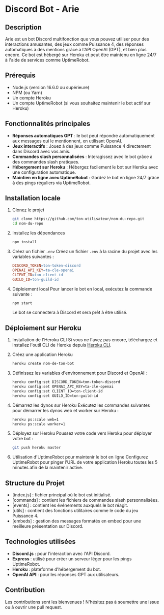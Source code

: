 # Discord Bot - Arie

## Description
Arie est un bot Discord multifonction que vous pouvez utiliser pour des interactions amusantes, des jeux comme Puissance 4, des réponses automatiques à des mentions grâce à l'API OpenAI (GPT), et bien plus encore. Ce bot est hébergé sur Heroku et peut être maintenu en ligne 24/7 à l'aide de services comme UptimeRobot.

## Prérequis
- Node.js (version 16.6.0 ou supérieure)
- NPM (ou Yarn)
- Un compte Heroku
- Un compte UptimeRobot (si vous souhaitez maintenir le bot actif sur Heroku)

## Fonctionnalités principales
- **Réponses automatiques GPT** : le bot peut répondre automatiquement aux messages qui le mentionnent, en utilisant OpenAI.
- **Jeux interactifs** : Jouez à des jeux comme Puissance 4 directement dans Discord avec vos amis.
- **Commandes slash personnalisées** : Interagissez avec le bot grâce à des commandes slash pratiques.
- **Hébergement sur Heroku** : Hébergez facilement le bot sur Heroku avec une configuration automatique.
- **Maintien en ligne avec UptimeRobot** : Gardez le bot en ligne 24/7 grâce à des pings réguliers via UptimeRobot.

## Installation locale
1. Clonez le projet
    ```bash
    git clone https://github.com/ton-utilisateur/nom-du-repo.git
    cd nom-du-repo
    ```
2. Installez les dépendances
    ```bash
    npm install
    ```
3. Créez un fichier `.env`
    Créez un fichier `.env` à la racine du projet avec les variables suivantes :
    ```makefile
    DISCORD_TOKEN=ton-token-discord
    OPENAI_API_KEY=ta-cle-openai
    CLIENT_ID=ton-client-id
    GUILD_ID=ton-guild-id
    ```
4. Déploiement local
    Pour lancer le bot en local, exécutez la commande suivante :
    ```bash
    npm start
    ```
    Le bot se connectera à Discord et sera prêt à être utilisé.

## Déploiement sur Heroku
1. Installation de l'Heroku CLI
    Si vous ne l'avez pas encore, téléchargez et installez l'outil CLI de Heroku depuis [Heroku CLI](https://devcenter.heroku.com/articles/heroku-cli).

2. Créez une application Heroku
    ```bash
    heroku create nom-de-ton-bot
    ```
3. Définissez les variables d'environnement pour Discord et OpenAI :
    ```bash
    heroku config:set DISCORD_TOKEN=ton-token-discord
    heroku config:set OPENAI_API_KEY=ta-cle-openai
    heroku config:set CLIENT_ID=ton-client-id
    heroku config:set GUILD_ID=ton-guild-id
    ```

4. Démarrez les dynos sur Heroku Exécutez les commandes suivantes pour démarrer les dynos web et worker sur Heroku :
    ```bash
    heroku ps:scale web=1
    heroku ps:scale worker=1
    ```
5. Déployez sur Heroku
    Poussez votre code vers Heroku pour déployer votre bot :
    ```bash
    git push heroku master
    ```

6. Utilisation d'UptimeRobot pour maintenir le bot en ligne
    Configurez UptimeRobot pour pinger l'URL de votre application Heroku toutes les 5 minutes afin de la maintenir active.

## Structure du Projet
- [index.js] : fichier principal où le bot est initialisé.
- [commands] : contient les fichiers de commandes slash personnalisées.
- [events] : contient les événements auxquels le bot réagit.
- [utils] : contient des fonctions utilitaires comme le code du jeu Puissance 4.
- [embeds] : gestion des messages formatés en embed pour une meilleure présentation sur Discord.

## Technologies utilisées
- **Discord.js** : pour l'interaction avec l'API Discord.
- **Express** : utilisé pour créer un serveur léger pour les pings UptimeRobot.
- **Heroku** : plateforme d'hébergement du bot.
- **OpenAI API** : pour les réponses GPT aux utilisateurs.

## Contribution
Les contributions sont les bienvenues ! N'hésitez pas à soumettre une issue ou à ouvrir une pull request.